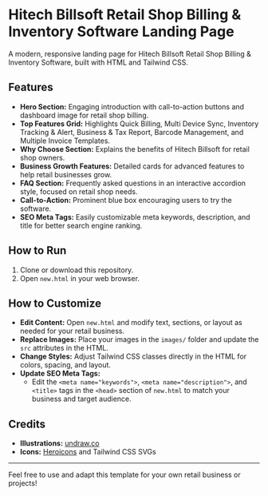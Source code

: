 # Hitech Billsoft Retail Shop Billing & Inventory Software Landing Page

A modern, responsive landing page for Hitech Billsoft Retail Shop Billing & Inventory Software, built with HTML and Tailwind CSS.

## Features
- **Hero Section:** Engaging introduction with call-to-action buttons and dashboard image for retail shop billing.
- **Top Features Grid:** Highlights Quick Billing, Multi Device Sync, Inventory Tracking & Alert, Business & Tax Report, Barcode Management, and Multiple Invoice Templates.
- **Why Choose Section:** Explains the benefits of Hitech Billsoft for retail shop owners.
- **Business Growth Features:** Detailed cards for advanced features to help retail businesses grow.
- **FAQ Section:** Frequently asked questions in an interactive accordion style, focused on retail shop needs.
- **Call-to-Action:** Prominent blue box encouraging users to try the software.
- **SEO Meta Tags:** Easily customizable meta keywords, description, and title for better search engine ranking.

## How to Run
1. Clone or download this repository.
2. Open `new.html` in your web browser.

## How to Customize
- **Edit Content:** Open `new.html` and modify text, sections, or layout as needed for your retail business.
- **Replace Images:** Place your images in the `images/` folder and update the `src` attributes in the HTML.
- **Change Styles:** Adjust Tailwind CSS classes directly in the HTML for colors, spacing, and layout.
- **Update SEO Meta Tags:**
  - Edit the `<meta name="keywords">`, `<meta name="description">`, and `<title>` tags in the `<head>` section of `new.html` to match your business and target audience.

## Credits
- **Illustrations:** [undraw.co](https://undraw.co/)
- **Icons:** [Heroicons](https://heroicons.com/) and Tailwind CSS SVGs

---
Feel free to use and adapt this template for your own retail business or projects!
